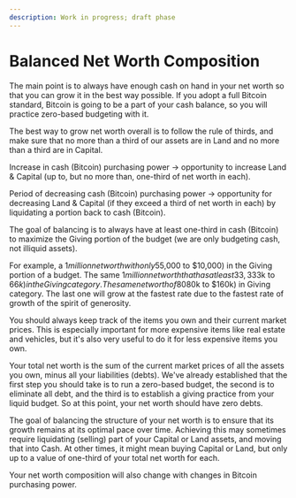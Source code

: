 ```yaml
---
description: Work in progress; draft phase
---
```


# Balanced Net Worth Composition

The main point is to always have enough cash on hand in your net worth so that you can grow it in the best way possible. If you adopt a full Bitcoin standard, Bitcoin is going to be a part of your cash balance, so you will practice zero-based budgeting with it.&#x20;

The best way to grow net worth overall is to follow the rule of thirds, and make sure that no more than a third of our assets are in Land and no more than a third are in Capital.

Increase in cash (Bitcoin) purchasing power -> opportunity to increase Land & Capital (up to, but no more than, one-third of net worth in each).

Period of decreasing cash (Bitcoin) purchasing power -> opportunity for decreasing Land & Capital (if they exceed a third of net worth in each) by liquidating a portion back to cash (Bitcoin).

The goal of balancing is to always have at least one-third in cash (Bitcoin) to maximize the Giving portion of the budget (we are only budgeting cash, not illiquid assets).

For example, a $1 million net worth with only 5% cash (Bitcoin) will have only 0.5% - 1% ($5,000 to $10,000) in the Giving portion of a budget. The same $1 million net worth that has at least 33,3% in cash (Bitcoin) will have at least 3,3% to 6,7% ($33k to $66k) in the Giving category. The same net worth of 80% cash (Bitcoin) will have 8% to 16% ($80k to $160k) in Giving category. The last one will grow at the fastest rate due to the fastest rate of growth of the spirit of generosity.

You should always keep track of the items you own and their current market prices. This is especially important for more expensive items like real estate and vehicles, but it's also very useful to do it for less expensive items you own.

Your total net worth is the sum of the current market prices of all the assets you own, minus all your liabilities (debts). We've already established that the first step you should take is to run a zero-based budget, the second is to eliminate all debt, and the third is to establish a giving practice from your liquid budget. So at this point, your net worth should have zero debts.

The goal of balancing the structure of your net worth is to ensure that its growth remains at its optimal pace over time. Achieving this may sometimes require liquidating (selling) part of your Capital or Land assets, and moving that into Cash. At other times, it might mean buying Capital or Land, but only up to a value of one-third of your total net worth for each.

Your net worth composition will also change with changes in Bitcoin purchasing power.
